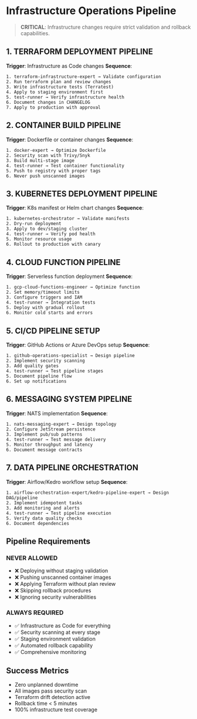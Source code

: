 # Infrastructure Operations Pipeline

> **CRITICAL**: Infrastructure changes require strict validation and rollback capabilities.

## 1. TERRAFORM DEPLOYMENT PIPELINE

**Trigger**: Infrastructure as Code changes
**Sequence**:
```
1. terraform-infrastructure-expert → Validate configuration
2. Run terraform plan and review changes
3. Write infrastructure tests (Terratest)
4. Apply to staging environment first
5. test-runner → Verify infrastructure health
6. Document changes in CHANGELOG
7. Apply to production with approval
```

## 2. CONTAINER BUILD PIPELINE

**Trigger**: Dockerfile or container changes
**Sequence**:
```
1. docker-expert → Optimize Dockerfile
2. Security scan with Trivy/Snyk
3. Build multi-stage image
4. test-runner → Test container functionality
5. Push to registry with proper tags
6. Never push unscanned images
```

## 3. KUBERNETES DEPLOYMENT PIPELINE

**Trigger**: K8s manifest or Helm chart changes
**Sequence**:
```
1. kubernetes-orchestrator → Validate manifests
2. Dry-run deployment
3. Apply to dev/staging cluster
4. test-runner → Verify pod health
5. Monitor resource usage
6. Rollout to production with canary
```

## 4. CLOUD FUNCTION PIPELINE

**Trigger**: Serverless function deployment
**Sequence**:
```
1. gcp-cloud-functions-engineer → Optimize function
2. Set memory/timeout limits
3. Configure triggers and IAM
4. test-runner → Integration tests
5. Deploy with gradual rollout
6. Monitor cold starts and errors
```

## 5. CI/CD PIPELINE SETUP

**Trigger**: GitHub Actions or Azure DevOps setup
**Sequence**:
```
1. github-operations-specialist → Design pipeline
2. Implement security scanning
3. Add quality gates
4. test-runner → Test pipeline stages
5. Document pipeline flow
6. Set up notifications
```

## 6. MESSAGING SYSTEM PIPELINE

**Trigger**: NATS implementation
**Sequence**:
```
1. nats-messaging-expert → Design topology
2. Configure JetStream persistence
3. Implement pub/sub patterns
4. test-runner → Test message delivery
5. Monitor throughput and latency
6. Document message contracts
```

## 7. DATA PIPELINE ORCHESTRATION

**Trigger**: Airflow/Kedro workflow setup
**Sequence**:
```
1. airflow-orchestration-expert/kedro-pipeline-expert → Design DAG/pipeline
2. Implement idempotent tasks
3. Add monitoring and alerts
4. test-runner → Test pipeline execution
5. Verify data quality checks
6. Document dependencies
```

## Pipeline Requirements

### NEVER ALLOWED
- ❌ Deploying without staging validation
- ❌ Pushing unscanned container images
- ❌ Applying Terraform without plan review
- ❌ Skipping rollback procedures
- ❌ Ignoring security vulnerabilities

### ALWAYS REQUIRED
- ✅ Infrastructure as Code for everything
- ✅ Security scanning at every stage
- ✅ Staging environment validation
- ✅ Automated rollback capability
- ✅ Comprehensive monitoring

## Success Metrics
- Zero unplanned downtime
- All images pass security scan
- Terraform drift detection active
- Rollback time < 5 minutes
- 100% infrastructure test coverage